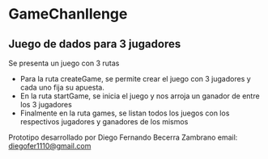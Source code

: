 # GameChanllenge
## Juego de dados para 3 jugadores
Se presenta un juego con 3 rutas

- Para la ruta createGame, se permite crear el juego con 3 jugadores y cada uno fija su apuesta.
- En la ruta startGame, se inicia el juego y nos arroja un ganador de entre los 3 jugadores
- Finalmente en la ruta games, se listan todos los juegos con los respectivos jugadores y ganadores de los mismos

Prototipo desarrollado por Diego Fernando Becerra Zambrano
email: diegofer1110@gmail.com
